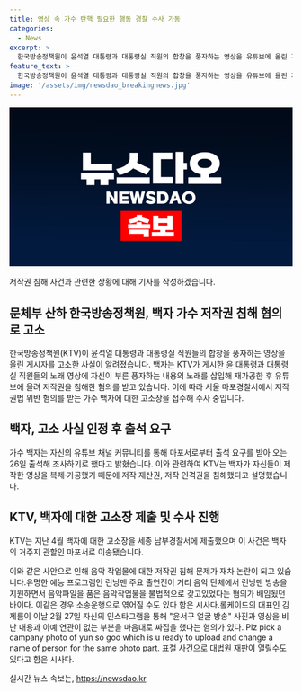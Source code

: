 ```yaml
---
title: 영상 속 가수 탄핵 필요한 행동 경찰 수사 가동
categories:
  - News
excerpt: >
  한국방송정책원이 윤석열 대통령과 대통령실 직원의 합창을 풍자하는 영상을 유튜브에 올린 가수 백자를 저작권 침해 혐의로 고소했다. 이에 백자는 출석 요구를 받아 조사를 받기로 했다. 백자는 KTV가 게시한 영상에 풍자하는 내용의 노래를 삽입해 저작권을 침해한 혐의를 받고 있는데, KTV 측은 이를 복제·가공하여 저작 재산권과 인격권을 침해했다고 밝혔다. 현재 이 사건은 경찰 수사가 진행 중이다.
feature_text: >
  한국방송정책원이 윤석열 대통령과 대통령실 직원의 합창을 풍자하는 영상을 유튜브에 올린 가수 백자를 저작권 침해 혐의로 고소했다. 이에 백자는 출석 요구를 받아 조사를 받기로 했다. 백자는 KTV가 게시한 영상에 풍자하는 내용의 노래를 삽입해 저작권을 침해한 혐의를 받고 있는데, KTV 측은 이를 복제·가공하여 저작 재산권과 인격권을 침해했다고 밝혔다. 현재 이 사건은 경찰 수사가 진행 중이다.
image: '/assets/img/newsdao_breakingnews.jpg'
---
```


<p><img src="/assets/img/newsdao_breakingnews.jpg" alt="pcversion 속보" /></p>

<p>저작권 침해 사건과 관련한 상황에 대해 기사를 작성하겠습니다.</p>

<h2 data-ke-size="size26">문체부 산하 한국방송정책원, 백자 가수 저작권 침해 혐의로 고소</h2>

<p>한국방송정책원(KTV)이 윤석열 대통령과 대통령실 직원들의 합창을 풍자하는 영상을 올린 게시자를 고소한 사실이 알려졌습니다. 백자는 KTV가 게시한 윤 대통령과 대통령실 직원들의 노래 영상에 자신이 부른 풍자하는 내용의 노래를 삽입해 재가공한 후 유튜브에 올려 저작권을 침해한 혐의를 받고 있습니다. 이에 따라 서울 마포경찰서에서 저작권법 위반 혐의를 받는 가수 백자에 대한 고소장을 접수해 수사 중입니다.</p>

<h2 data-ke-size="size26">백자, 고소 사실 인정 후 출석 요구</h2>

<p>가수 백자는 자신의 유튜브 채널 커뮤니티를 통해 마포서로부터 출석 요구를 받아 오는 26일 출석해 조사하기로 했다고 밝혔습니다. 이와 관련하여 KTV는 백자가 자신들이 제작한 영상을 복제·가공했기 때문에 저작 재산권, 저작 인격권을 침해했다고 설명했습니다.</p>

<h2 data-ke-size="size26">KTV, 백자에 대한 고소장 제출 및 수사 진행</h2>

<p>KTV는 지난 4월 백자에 대한 고소장을 세종 남부경찰서에 제출했으며 이 사건은 백자의 거주지 관할인 마포서로 이송됐습니다.</p>

<p>이와 같은 사안으로 인해 음악 작업물에 대한 저작권 침해 문제가 재차 논란이 되고 있습니다.유명한 예능 프로그램인 런닝맨 주요 출연진이 거리 음악 단체에서 런닝맨 방송을 지원하면서 음악파일을 품은 음악작업물을 불법적으로 갖고있었다는 혐의가 배임됬던 바이다. 이같은 경우 소송운행으로 엮어질 수도 있다 함은 시사다.롤케이드의 대표인 김제름이 이날 2월 27일 자신의 인스타그램을 통해 "윤서구 얼굴 방송" 사진과 영상을 비난 내용과 아예 연관이 없는 부분을 마음대로 짜집을 했다는 혐의가 있다. Plz pick a campany photo of yun so goo which is u ready to upload and change a name of person for the same photo part. 표절 사건으로 대법원 재판이 열릴수도 있다고 함은 시사다.</p>
실시간 뉴스 속보는, <a href="https://newsdao.kr" rel="dofollow">https://newsdao.kr</a>


